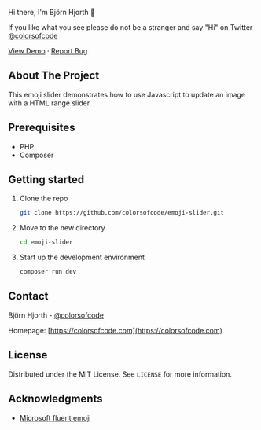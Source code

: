 Hi there, I'm Björn Hjorth 👋

If you like what you see please do not be a stranger and say "Hi" on Twitter [@colorsofcode](https://twitter.com/colorsofcode)



<a href="https://colorsofcode.com/demo/emoji-slider">View Demo</a>
·
<a href="https://github.com/colorsofcode/emoji-slider/issues">Report Bug</a>


<!-- ABOUT -->
## About The Project

This emoji slider demonstrates how to use Javascript to update an image with a HTML range slider.

<!-- PREREQUISITES -->
## Prerequisites

* PHP
* Composer

<!-- STARTING -->
## Getting started 

1. Clone the repo
   ```sh
   git clone https://github.com/colorsofcode/emoji-slider.git
   ```
2. Move to the new directory
    ```sh
    cd emoji-slider
    ```
1. Start up the development environment
   ```sh
   composer run dev
   ```
   
<!-- CONTACT -->
## Contact

Björn Hjorth - [@colorsofcode](https://twitter.com/colorsofcode)

Homepage: [https://colorsofcode.com](https://colorsofcode.com)

<!-- LICENSE -->
## License

Distributed under the MIT License. See `LICENSE` for more information.

<!-- ACKKNOWLEDGE -->
## Acknowledgments

* [Microsoft fluent emoji](https://github.com/microsoft/fluentui-emoji)